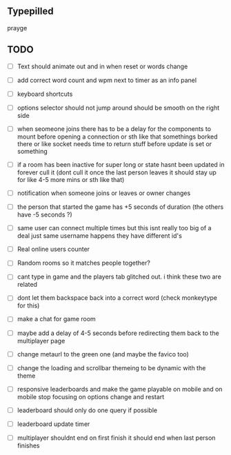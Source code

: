 ## Typepilled

prayge

## TODO
- [ ] Text should animate out and in when reset or words change
- [ ] add correct word count and wpm next to timer as an info panel
- [ ] keyboard shortcuts
- [ ] options selector should not jump around should be smooth on the right side
- [ ] when seomeone joins there has to be a delay for the components to mount before opening a connection or sth like that somethings borked there or like socket needs time to return stuff before update is set or something
- [ ] if a room has been inactive for super long or state hasnt been updated in forever cull it (dont cull it once the last person leaves it should stay up for like 4-5 more mins or sth like that)
- [ ] notification when someone joins or leaves or owner changes
- [ ] the person that started the game has +5 seconds of duration (the others have -5 seconds ?)

- [ ] same user can connect multiple times but this isnt really too big of a deal just same username happens they have different id's

- [ ] Real online users counter

- [ ] Random rooms so it matches people together?

- [ ] cant type in game and the players tab glitched out. i think these two are related

- [ ] dont let them backspace back into a correct word (check monkeytype for this)

- [ ] make a chat for game room

- [ ] maybe add a delay of 4-5 seconds before redirecting them back to the multiplayer page 

- [ ] change metaurl to the green one (and maybe the favico too)

- [ ] change the loading and scrollbar themeing to be dynamic with the theme

- [ ] responsive leaderboards and make the game playable on mobile and on mobile stop focusing on options change and restart

- [ ] leaderboard should only do one query if possible

- [ ] leaderboard update timer

- [ ] multiplayer shouldnt end on first finish it should end when last person finishes